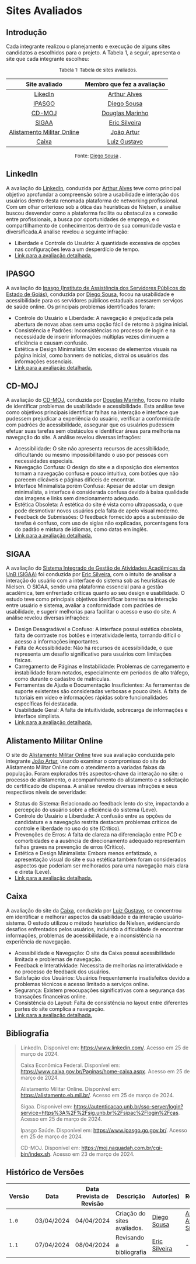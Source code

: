 # Sites Avaliados

## Introdução

Cada integrante realizou o planejamento e execução de alguns sites candidatos a escolhidos para o projeto. A Tabela 1, a seguir, apresenta o site que cada integrante escolheu:

<font size="2"><p style="text-align: center">Tabela 1: Tabela de sites avaliados.</p></font>


<center>

| Site avaliado | Membro que fez a avaliação|
| :---------------------------------------------: | :----------------------: 
| [LikedIn](#likedin)| [Arthur Alves](https://github.com/Arthrok) 
| [IPASGO](#ispago) | [Diego Sousa](https://github.com/DiegoSousaLeite) 
| [CD-MOJ](#cd-moj) |[Douglas Marinho](https://github.com/M4RINH0)
| [SIGAA](#sigaa) | [Eric Silveira](https://github.com/ericbky)
| [Alistamento Militar Online](#alistamento-militar-online) | [João Artur](https://github.com/joao-artl)
| [Caixa](#caixa)| [Luiz Gustavo](https://github.com/LuizGust4vo) 


</center>

<font size="2"><p style="text-align: center">Fonte: [Diego Sousa](https://github.com/DiegoSousaLeite) .</p></font>

## LinkedIn

A avaliação do [LinkedIn](https://www.linkedin.com/), conduzida por [Arthur Alves](https://github.com/Arthrok) teve como principal objetivo aprofundar a compreensão sobre a usabilidade e interação dos usuários dentro desta renomada plataforma de networking profissional. Com um olhar criterioso sob a ótica das heurísticas de Nielsen, a análise buscou desvendar como a plataforma facilita ou obstaculiza a conexão entre profissionais, a busca por oportunidades de emprego, e o compartilhamento de conhecimentos dentro de sua comunidade vasta e diversificada.A análise revelou a seguinte infração:

* Liberdade e Controle do Usuário: A quantidade excessiva de opções nas configurações leva a um desperdício de tempo.
* [Link para a avaliação detalhada.](avaliacoes/avaliacao_Likedin.pdf)
  
## IPASGO

A avaliação do [Ipasgo (Instituto de Assistência dos Servidores Públicos do Estado de Goiás)](https://www.ipasgo.go.gov.br), conduzida por [Diego Sousa](https://github.com/DiegoSousaLeite), focou na usabilidade e acessibilidade para os servidores públicos estaduais acessarem serviços de saúde online. Os principais problemas identificados foram:

* Controle do Usuário e Liberdade: A navegação é prejudicada pela abertura de novas abas sem uma opção fácil de retorno à página inicial.
* Consistência e Padrões: Inconsistências no processo de login e na necessidade de inserir informações múltiplas vezes diminuem a eficiência e causam confusão.
* Estética e Design Minimalista: Um excesso de elementos visuais na página inicial, como banners de notícias, distrai os usuários das informações essenciais.
* [Link para a avaliação detalhada.](avaliacoes/avaliacao_Ipasgo.pdf)

## CD-MOJ

A avaliação do [CD-MOJ](https://moj.naquadah.com.br/cgi-bin/index.sh), conduzida por [Douglas Marinho](https://github.com/M4RINH0), focou no intuito de identificar problemas de usabilidade e acessibilidade. Esta análise teve como objetivos principais identificar falhas na interação e interface que pudessem prejudicar a experiência do usuário, verificar a conformidade com padrões de acessibilidade, assegurar que os usuários pudessem efetuar suas tarefas sem obstáculos e identificar áreas para melhoria na navegação do site. A análise revelou diversas infrações:

* Acessibilidade: O site não apresenta recursos de acessibilidade, dificultando ou mesmo impossibilitando o uso por pessoas com necessidades especiais.
* Navegação Confusa: O design do site e a disposição dos elementos tornam a navegação confusa e pouco intuitiva, com botões que não parecem clicáveis e páginas difíceis de encontrar.
* Interface Minimalista porém Confusa: Apesar de adotar um design minimalista, a interface é considerada confusa devido à baixa qualidade das imagens e links sem direcionamento adequado.
* Estética Obsoleta: A estética do site é vista como ultrapassada, o que pode desmotivar novos usuários pela falta de apelo visual moderno.
* Feedback de Submissões: O feedback fornecido após a submissão de tarefas é confuso, com uso de siglas não explicadas, porcentagens fora do padrão e mistura de idiomas, como datas em inglês.
* [Link para a avaliação detalhada.](avaliacoes/avaliacao_CD-MOJ.pdf)

## SIGAA

A avaliação do [Sistema Integrado de Gestão de Atividades Acadêmicas da UnB (SIGAA)](https://autenticacao.unb.br/sso-server/login?service=https%3A%2F%2Fsig.unb.br%2Fsigaa%2Flogin%2Fcas) foi conduzida por [Eric Silveira](https://github.com/ericbky), com o intuito de analisar a interação do usuário com a interface do sistema sob as heurísticas de Nielsen. O SIGAA, sendo uma plataforma essencial para a gestão acadêmica, tem enfrentado críticas quanto ao seu design e usabilidade. O estudo teve como principais objetivos identificar barreiras na interação entre usuário e sistema, avaliar a conformidade com padrões de usabilidade, e sugerir melhorias para facilitar o acesso e uso do site. A análise revelou diversas infrações:

* Design Desagradável e Confuso: A interface possui estética obsoleta, falta de contraste nos botões e interatividade lenta, tornando difícil o acesso a informações importantes.
* Falta de Acessibilidade: Não há recursos de acessibilidade, o que representa um desafio significativo para usuários com limitações físicas.
* Carregamento de Páginas e Instabilidade: Problemas de carregamento e instabilidade foram notados, especialmente em períodos de alto tráfego, como durante o cadastro de matrículas.
* Ferramentas de Ajuda e Documentação Insuficientes: As ferramentas de suporte existentes são consideradas verbosas e pouco úteis. A falta de tutoriais em vídeo e informações rápidas sobre funcionalidades específicas foi destacada.
* Usabilidade Geral: A falta de intuitividade, sobrecarga de informações e  interface simplista.
* [Link para a avaliação detalhada.](avaliacoes/avaliacao_SIGAA.pdf)
  
## Alistamento Militar Online

O site do [Alistamento Militar Online](https://alistamento.eb.mil.br) teve sua avaliação conduzida pelo integrante [João Artur](https://github.com/joao-artl), visando examinar o compromisso do site do Alistamento Militar Online com o atendimento a variadas faixas da população. Foram explorados três aspectos-chave da interação no site: o processo de alistamento, o acompanhamento do alistamento e a solicitação do certificado de dispensa. A análise revelou diversas infrações e seus respectivos níveis de severidade:

* Status do Sistema: Relacionado ao feedback lento do site, impactando a percepção do usuário sobre a eficiência do sistema (Leve).
* Controle do Usuário e Liberdade: A confusão entre as opções de candidatura e a navegação restrita destacam problemas críticos de controle e liberdade no uso do site (Crítico).
* Prevenções de Erros: A falta de clareza na diferenciação entre PCD e comorbidades e a ausência de direcionamento adequado representam falhas graves na prevenção de erros (Crítico).
* Estética e Design Minimalista: Embora menos enfatizado, a apresentação visual do site e sua estética também foram considerados aspectos que poderiam ser melhorados para uma navegação mais clara e direta (Leve).
* [Link para a avaliação detalhada.](avaliacoes/avaliacao_Alistamento_Militar_Online.pdf)

## Caixa

A avaliação do site da [Caixa](https://www.caixa.gov.br/Paginas/home-caixa.aspx), conduzida por [Luiz Gustavo](https://github.com/LuizGust4vo), se concentrou em identificar e melhorar aspectos da usabilidade e da interação usuário-sistema. O estudo utilizou o método heurístico de Nielsen, evidenciando desafios enfrentados pelos usuários, incluindo a dificuldade de encontrar informações, problemas de acessibilidade, e a inconsistência na experiência de navegação.

* Acessibilidade e Navegação: O site da Caixa possui acessibilidade limitada e problemas de navegação.
* Feedback e Interatividade: Necessita de melhorias na interatividade e no processo de feedback dos usuários.
* Satisfação dos Usuários: Usuários frequentemente insatisfeitos devido a problemas técnicos e acesso limitado a serviços online.
* Segurança: Existem preocupações significativas com a segurança das transações financeiras online.
* Consistência do Layout: Falta de consistência no layout entre diferentes partes do site complica a navegação.
* [Link para a avaliação detalhada.](avaliacoes/avaliacao_Caixa.pdf)

  
## <a>Bibliografia</a>
> LinkedIn. Disponível em: <https://www.linkedin.com/>. Acesso em 25 de março de 2024.
> 
> Caixa Econômica Federal. Disponível em: <https://www.caixa.gov.br/Paginas/home-caixa.aspx>. Acesso em 25 de março de 2024.
> 
> Alistamento Militar Online. Disponível em: <https://alistamento.eb.mil.br/>. Acesso em 25 de março de 2024.
> 
> Sigaa. Disponivel em: <https://autenticacao.unb.br/sso-server/login?service=https%3A%2F%2Fsig.unb.br%2Fsipac%2Flogin%2Fcas>. Acesso em 25 de março de 2024.
> 
> Ipasgo Saúde. Disponível em: <https://www.ipasgo.go.gov.br/>. Acesso em 25 de março de 2024.
> 
> CD-MOJ. Disponível em: <https://moj.naquadah.com.br/cgi-bin/index.sh>. Acesso em 23 de março de 2024.

## Histórico de Versões

| Versão| Data | Data Prevista de Revisão| Descrição  | Autor(es)  | Revisor(es) |
| ------- | ------ | ------ | ------- | -------- | -------- |
| `1.0` | 03/04/2024 | 04/04/2024 | Criação do sites avaliados. | [Diego Sousa](https://github.com/DiegoSousaLeite) | [Arthur Alves](https://github.com/Arthrok) e [Eric Silveira](https://github.com/ericbky) |
| `1.1` | 07/04/2024 | 08/04/2024 | Revisando a bibliografia | [Eric Silveira](https://github.com/ericbky)  | ----- |
